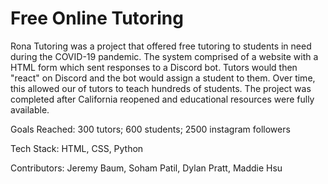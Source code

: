 # Free Online Tutoring
Rona Tutoring was a project that offered free tutoring to students in need during the COVID-19 pandemic. The system comprised of a website with a HTML form which sent responses to a Discord bot. Tutors would then "react" on Discord and the bot would assign a student to them. Over time, this allowed our of tutors to teach hundreds of students. The project was completed after California reopened and educational resources were fully available. 

Goals Reached: 300 tutors; 600 students; 2500 instagram followers 

Tech Stack: HTML, CSS, Python

Contributors: Jeremy Baum, Soham Patil, Dylan Pratt, Maddie Hsu

